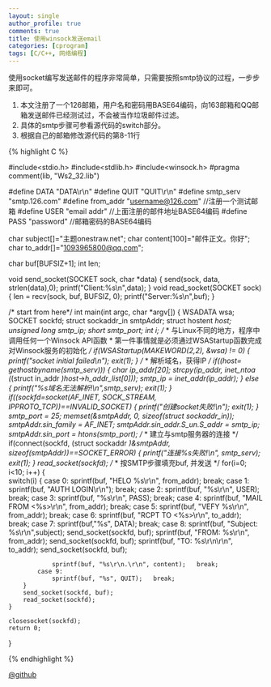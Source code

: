 ```yaml
---
layout: single
author_profile: true
comments: true
title: 使用winsock发送email
categories: [cprogram]
tags: [C/C++, 网络编程]
---
```


使用socket编写发送邮件的程序非常简单，只需要按照smtp协议的过程，一步步来即可。

1. 本文注册了一个126邮箱，用户名和密码用BASE64编码，向163邮箱和QQ邮箱发送邮件已经测试过，不会被当作垃圾邮件过滤。
2. 具体的smtp步骤可参看源代码的switch部分。
3. 根据自己的邮箱修改源代码的第8-11行

{% highlight C %}

#include<stdio.h>
#include<stdlib.h>
#include<winsock.h>
#pragma comment(lib, "Ws2_32.lib") 

#define DATA "DATA\r\n"
#define QUIT "QUIT\r\n"
#define smtp_serv "smtp.126.com"
#define from_addr "username@126.com"  //注册一个测试邮箱
#define USER "email addr"  //上面注册的邮件地址BASE64编码
#define PASS "password"    //邮箱密码的BASE64编码

char subject[]="主题onestraw.net";
char content[100]="邮件正文。你好";
char to_addr[]="1093965800@qq.com";

char buf[BUFSIZ+1];
int len;

void send_socket(SOCKET sock, char *data)
{
	send(sock, data, strlen(data),0);
    printf("Client:%s\n",data);
}
void read_socket(SOCKET sock)
{
    len = recv(sock, buf, BUFSIZ, 0);
	printf("Server:%s\n",buf);
}

/* start from here*/ 
int main(int argc, char *argv[])
{
	WSADATA wsa;
	SOCKET sockfd;
	struct sockaddr_in smtpAddr;
	struct hostent *host;
	unsigned long smtp_ip;
	short smtp_port;
	int i;
	/*
	 * 与Linux不同的地方，程序中调用任何一个Winsock API函数
	 * 第一件事情就是必须通过WSAStartup函数完成对Winsock服务的初始化
	*/
    if(WSAStartup(MAKEWORD(2,2), &wsa) != 0)
	{
        printf("socket initial failed\n");
        exit(1);
    }
	/*
	* 解析域名，获得IP
	*/
	if((host= gethostbyname(smtp_serv)))
	{
		char ip_addr[20];
		strcpy(ip_addr, inet_ntoa (*(struct in_addr *)host->h_addr_list[0]));
		smtp_ip = inet_addr(ip_addr);
	}
	else
	{
		printf("%s域名无法解析!\n",smtp_serv);
		exit(1);
	}
	if((sockfd=socket(AF_INET, SOCK_STREAM, IPPROTO_TCP))==INVALID_SOCKET)
	{
		printf("创建socket失败!\n");
		exit(1);
	}
	smtp_port = 25;
	memset(&smtpAddr, 0, sizeof(struct sockaddr_in));
	smtpAddr.sin_family = AF_INET;
	smtpAddr.sin_addr.S_un.S_addr = smtp_ip;
	smtpAddr.sin_port = htons(smtp_port);
	/*
	* 建立与smtp服务器的连接
	*/
	if(connect(sockfd, (struct sockaddr *)&smtpAddr, sizeof(smtpAddr))==SOCKET_ERROR)
	{
		printf("连接%s失败!\n", smtp_serv);
		exit(1);
	}
    read_socket(sockfd);
	/*
	* 按SMTP步骤填充buf, 并发送
	*/
	for(i=0; i<10; i++)
	{	
		switch(i)
		{
			case 0:
				sprintf(buf, "HELO %s\r\n", from_addr);	break;
			case 1:
				sprintf(buf, "AUTH LOGIN\r\n");		break;
			case 2:
				sprintf(buf, "%s\r\n", USER);	break;
			case 3:
				sprintf(buf, "%s\r\n", PASS);	break;
			case 4:
				sprintf(buf, "MAIL FROM <%s>\r\n", from_addr);	break;
			case 5:
				sprintf(buf, "VEFY  %s\r\n", from_addr);	break;
			case 6:
				sprintf(buf, "RCPT TO <%s>\r\n", to_addr);	break;
			case 7:
				sprintf(buf,"%s", DATA);	break;
			case 8:
				sprintf(buf, "Subject: %s\r\n",subject);
				send_socket(sockfd, buf);
				sprintf(buf, "FROM: %s\r\n", from_addr);
				send_socket(sockfd, buf);
				sprintf(buf, "TO: %s\r\n\r\n", to_addr);
				send_socket(sockfd, buf);
				
				sprintf(buf, "%s\r\n.\r\n", content);	break;
			case 9:
				sprintf(buf, "%s", QUIT);	break;
		}
		send_socket(sockfd, buf);
		read_socket(sockfd);
	}

	closesocket(sockfd);
	return 0;
}

{% endhighlight %}

[@github](https://github.com/onestraw/code/blob/master/winsock_send_email.c)

